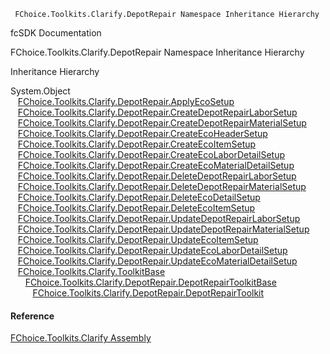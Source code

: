﻿     FChoice.Toolkits.Clarify.DepotRepair Namespace Inheritance Hierarchy                                                   

fcSDK Documentation

FChoice.Toolkits.Clarify.DepotRepair Namespace Inheritance Hierarchy

Inheritance Hierarchy

System.Object  
   [FChoice.Toolkits.Clarify.DepotRepair.ApplyEcoSetup](FChoice.Toolkits.Clarify~FChoice.Toolkits.Clarify.DepotRepair.ApplyEcoSetup.md)  
   [FChoice.Toolkits.Clarify.DepotRepair.CreateDepotRepairLaborSetup](FChoice.Toolkits.Clarify~FChoice.Toolkits.Clarify.DepotRepair.CreateDepotRepairLaborSetup.md)  
   [FChoice.Toolkits.Clarify.DepotRepair.CreateDepotRepairMaterialSetup](FChoice.Toolkits.Clarify~FChoice.Toolkits.Clarify.DepotRepair.CreateDepotRepairMaterialSetup.md)  
   [FChoice.Toolkits.Clarify.DepotRepair.CreateEcoHeaderSetup](FChoice.Toolkits.Clarify~FChoice.Toolkits.Clarify.DepotRepair.CreateEcoHeaderSetup.md)  
   [FChoice.Toolkits.Clarify.DepotRepair.CreateEcoItemSetup](FChoice.Toolkits.Clarify~FChoice.Toolkits.Clarify.DepotRepair.CreateEcoItemSetup.md)  
   [FChoice.Toolkits.Clarify.DepotRepair.CreateEcoLaborDetailSetup](FChoice.Toolkits.Clarify~FChoice.Toolkits.Clarify.DepotRepair.CreateEcoLaborDetailSetup.md)  
   [FChoice.Toolkits.Clarify.DepotRepair.CreateEcoMaterialDetailSetup](FChoice.Toolkits.Clarify~FChoice.Toolkits.Clarify.DepotRepair.CreateEcoMaterialDetailSetup.md)  
   [FChoice.Toolkits.Clarify.DepotRepair.DeleteDepotRepairLaborSetup](FChoice.Toolkits.Clarify~FChoice.Toolkits.Clarify.DepotRepair.DeleteDepotRepairLaborSetup.md)  
   [FChoice.Toolkits.Clarify.DepotRepair.DeleteDepotRepairMaterialSetup](FChoice.Toolkits.Clarify~FChoice.Toolkits.Clarify.DepotRepair.DeleteDepotRepairMaterialSetup.md)  
   [FChoice.Toolkits.Clarify.DepotRepair.DeleteEcoDetailSetup](FChoice.Toolkits.Clarify~FChoice.Toolkits.Clarify.DepotRepair.DeleteEcoDetailSetup.md)  
   [FChoice.Toolkits.Clarify.DepotRepair.DeleteEcoItemSetup](FChoice.Toolkits.Clarify~FChoice.Toolkits.Clarify.DepotRepair.DeleteEcoItemSetup.md)  
   [FChoice.Toolkits.Clarify.DepotRepair.UpdateDepotRepairLaborSetup](FChoice.Toolkits.Clarify~FChoice.Toolkits.Clarify.DepotRepair.UpdateDepotRepairLaborSetup.md)  
   [FChoice.Toolkits.Clarify.DepotRepair.UpdateDepotRepairMaterialSetup](FChoice.Toolkits.Clarify~FChoice.Toolkits.Clarify.DepotRepair.UpdateDepotRepairMaterialSetup.md)  
   [FChoice.Toolkits.Clarify.DepotRepair.UpdateEcoItemSetup](FChoice.Toolkits.Clarify~FChoice.Toolkits.Clarify.DepotRepair.UpdateEcoItemSetup.md)  
   [FChoice.Toolkits.Clarify.DepotRepair.UpdateEcoLaborDetailSetup](FChoice.Toolkits.Clarify~FChoice.Toolkits.Clarify.DepotRepair.UpdateEcoLaborDetailSetup.md)  
   [FChoice.Toolkits.Clarify.DepotRepair.UpdateEcoMaterialDetailSetup](FChoice.Toolkits.Clarify~FChoice.Toolkits.Clarify.DepotRepair.UpdateEcoMaterialDetailSetup.md)  
   [FChoice.Toolkits.Clarify.ToolkitBase](FChoice.Toolkits.Clarify~FChoice.Toolkits.Clarify.ToolkitBase.md)  
      [FChoice.Toolkits.Clarify.DepotRepair.DepotRepairToolkitBase](FChoice.Toolkits.Clarify~FChoice.Toolkits.Clarify.DepotRepair.DepotRepairToolkitBase.md)  
         [FChoice.Toolkits.Clarify.DepotRepair.DepotRepairToolkit](FChoice.Toolkits.Clarify~FChoice.Toolkits.Clarify.DepotRepair.DepotRepairToolkit.md)  



#### Reference

[FChoice.Toolkits.Clarify Assembly](FChoice.Toolkits.Clarify.md)